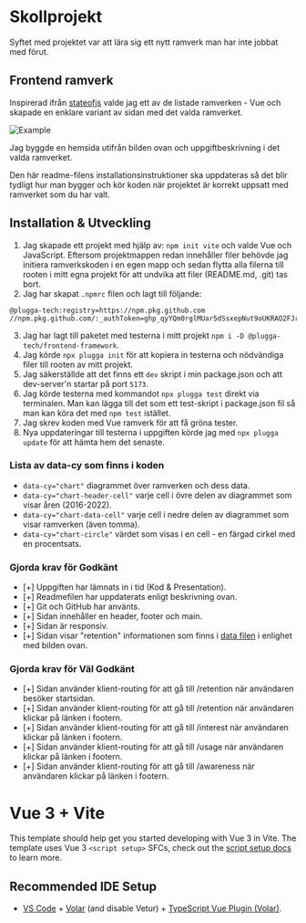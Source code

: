 # Skollprojekt

Syftet med projektet var att lära sig ett nytt ramverk man har inte jobbat med förut.

## Frontend ramverk

Inspirerad ifrån [stateofjs](https://stateofjs.com) valde jag ett av de listade ramverken - Vue och skapade en enklare variant av sidan med det valda ramverket. 

![Example](https://user-images.githubusercontent.com/17639389/210244688-34d58e7d-1c6c-4c43-a3ec-e01f89dd7abd.jpg)

Jag byggde en hemsida utifrån bilden ovan och uppgiftbeskrivning i det valda ramverket.  


Den här readme-filens installationsinstruktioner ska uppdateras så det blir tydligt hur man bygger och kör koden när projektet är korrekt uppsatt med ramverket som du har valt.

## Installation & Utveckling

1. Jag skapade ett projekt med hjälp av: `npm init vite` och valde Vue och JavaScript. 
Eftersom projektmappen redan innehåller filer behövde jag initiera ramverkskoden i en egen mapp och sedan flytta alla filerna till rooten i mitt egna projekt för att undvika att filer (README.md, .git) tas bort.
2. Jag har skapat `.npmrc` filen och lagt till följande:

```
@plugga-tech:registry=https://npm.pkg.github.com
//npm.pkg.github.com/:_authToken=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
```

3. Jag har lagt till paketet med testerna i mitt projekt `npm i -D @plugga-tech/frontend-framework`.
4. Jag körde `npx plugga init` för att kopiera in testerna och nödvändiga filer till rooten av mitt projekt.
5. Jag säkerställde att det finns ett `dev` skript i min package.json och att dev-server'n startar på port `5173`.
6. Jag körde testerna med kommandot `npx plugga test` direkt via terminalen. 
Man kan lägga till det som ett test-skript i package.json fil så man kan köra det med `npm test` istället.
7. Jag skrev koden med Vue ramverk för att få gröna tester.
8. Nya uppdateringar till testerna i uppgiften körde jag med `npx plugga update` för att hämta hem det senaste.

### Lista av data-cy som finns i koden

- `data-cy="chart"` diagrammet över ramverken och dess data.
- `data-cy="chart-header-cell"` varje cell i övre delen av diagrammet som visar åren (2016-2022).
- `data-cy="chart-data-cell"` varje cell i nedre delen av diagrammet som visar ramverken (även tomma).
- `data-cy="chart-circle"` värdet som visas i en cell - en färgad cirkel med en procentsats.


### Gjorda krav för Godkänt

- [+] Uppgiften har lämnats in i tid (Kod & Presentation).
- [+] Readmefilen har uppdaterats enligt beskrivning ovan.
- [+] Git och GitHub har använts.
- [+] Sidan innehåller en header, footer och main.
- [+] Sidan är responsiv.
- [+] Sidan visar "retention" informationen som finns i [data filen](./data/index.js) i enlighet med bilden ovan.


### Gjorda krav för Väl Godkänt

- [+] Sidan använder klient-routing för att gå till /retention när användaren besöker startsidan.
- [+] Sidan använder klient-routing för att gå till /retention när användaren klickar på länken i footern.
- [+] Sidan använder klient-routing för att gå till /interest när användaren klickar på länken i footern.
- [+] Sidan använder klient-routing för att gå till /usage när användaren klickar på länken i footern.
- [+] Sidan använder klient-routing för att gå till /awareness när användaren klickar på länken i footern.





# Vue 3 + Vite

This template should help get you started developing with Vue 3 in Vite. The template uses Vue 3 `<script setup>` SFCs, check out the [script setup docs](https://v3.vuejs.org/api/sfc-script-setup.html#sfc-script-setup) to learn more.

## Recommended IDE Setup

- [VS Code](https://code.visualstudio.com/) + [Volar](https://marketplace.visualstudio.com/items?itemName=Vue.volar) (and disable Vetur) + [TypeScript Vue Plugin (Volar)](https://marketplace.visualstudio.com/items?itemName=Vue.vscode-typescript-vue-plugin).




